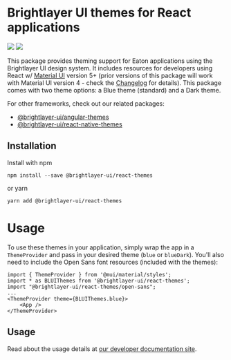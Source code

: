 # Brightlayer UI themes for React applications

[![](https://img.shields.io/circleci/project/github/etn-ccis/blui-react-themes/master.svg?style=flat)](https://circleci.com/gh/etn-ccis/blui-react-themes/tree/master)
[![](https://img.shields.io/npm/v/@brightlayer-ui/react-themes.svg?label=@brightlayer-ui/react-themes&style=flat)](https://www.npmjs.com/package/@brightlayer-ui/react-themes)

This package provides theming support for Eaton applications using the Brightlayer UI design system. It includes resources for developers using React w/ [Material UI](https://www.npmjs.com/package/@mui/material) version 5+ (prior versions of this package will work with Material UI version 4 - check the [Changelog](https://github.com/etn-ccis/blui-themes/blob/master/CHANGELOG.md) for details). This package comes with two theme options: a Blue theme (standard) and a Dark theme.

For other frameworks, check out our related packages:

-   [@brightlayer-ui/angular-themes](https://www.npmjs.com/package/@brightlayer-ui/angular-themes)
-   [@brightlayer-ui/react-native-themes](https://www.npmjs.com/package/@brightlayer-ui/react-native-themes)

## Installation

Install with npm

```shell
npm install --save @brightlayer-ui/react-themes
```

or yarn

```shell
yarn add @brightlayer-ui/react-themes
```

# Usage

To use these themes in your application, simply wrap the app in a `ThemeProvider` and pass in your desired theme (`blue` or `blueDark`). You'll also need to include the Open Sans font resources (included with the themes):

```tsx
import { ThemeProvider } from '@mui/material/styles';
import * as BLUIThemes from '@brightlayer-ui/react-themes';
import "@brightlayer-ui/react-themes/open-sans";
...
<ThemeProvider theme={BLUIThemes.blue}>
    <App />
</ThemeProvider>
```

## Usage

Read about the usage details at [our developer documentation site](https://brightlayer-ui-components.github.io/react/themes/overview).

